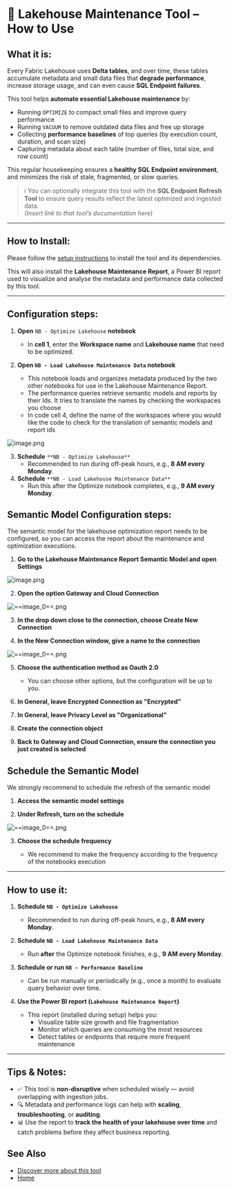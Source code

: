 # 🧹 Lakehouse Maintenance Tool – How to Use

## **What it is:**

Every Fabric Lakehouse uses **Delta tables**, and over time, these tables accumulate metadata and small data files that **degrade performance**, increase storage usage, and can even cause **SQL Endpoint failures**.

This tool helps **automate essential Lakehouse maintenance** by:
- Running `OPTIMIZE` to compact small files and improve query performance
- Running `VACUUM` to remove outdated data files and free up storage
- Collecting **performance baselines** of top queries (by execution count, duration, and scan size)
- Capturing metadata about each table (number of files, total size, and row count)

This regular housekeeping ensures a **healthy SQL Endpoint environment**, and minimizes the risk of stale, fragmented, or slow queries.

> ℹ️ You can optionally integrate this tool with the **SQL Endpoint Refresh Tool** to ensure query results reflect the latest optimized and ingested data.  
> _(Insert link to that tool’s documentation here)_

---

## **How to Install:**

Please follow the [setup instructions](https://github.com/Onyx-Data/FabOps-Toolkit/blob/main/docs/Setup.md) to install the tool and its dependencies.

This will also install the **Lakehouse Maintenance Report**, a Power BI report used to visualize and analyse the metadata and performance data collected by this tool.

---

## **Configuration steps:**

1. **Open** `NB - Optimize Lakehouse` **notebook**

    *   In **cell 1**, enter the **Workspace name** and **Lakehouse name** that need to be optimized.

2. **Open `NB - Load Lakehouse Maintenance Data` notebook**  
   - This notebook loads and organizes metadata produced by the two other notebooks for use in the Lakehouse Maintenance Report.
   - The performance queries retrieve semantic models and reports by their Ids. It tries to translate the names by checking the workspaces you choose
   - In code cell 4, define the name of the workspaces where you would like the code to check for the translation of semantic models and report ids

![image.png](https://github.com/Onyx-Data/FabOps-Toolkit/blob/main/docs/images/image-fb9c759e-ebcd-4dc2-9d94-826152c329b9.png)


3.  **Schedule** `**NB - Optimize Lakehouse**`
    *   Recommended to run during off-peak hours, e.g., **8 AM every Monday**.
4.  **Schedule** `**NB - Load Lakehouse Maintenance Data**`
    *   Run this after the Optimize notebook completes, e.g., **9 AM every Monday**.

## **Semantic Model Configuration steps:**

The semantic model for the lakehouse optimization report needs to be configured, so you can access the report about the maintenance and optimization executions.

1. **Go to the Lakehouse Maintenance Report Semantic Model and open Settings**

![image.png](https://github.com/Onyx-Data/FabOps-Toolkit/blob/main/docs/images/image-e5826b42-ab02-46db-bb0c-81ec58bf49a2.png)

2. **Open the option Gateway and Cloud Connection**

![==image_0==.png](https://github.com/Onyx-Data/FabOps-Toolkit/blob/main/docs/images/==image_0==-e99eb38d-8ec2-4692-bf52-97e1467a9641.png) 

3. **In the drop down close to the connection, choose Create New Connection**

4. **In the New Connection window, give a name to the connection**

![==image_0==.png](https://github.com/Onyx-Data/FabOps-Toolkit/blob/main/docs/images/==image_0==-238672fb-82ad-4671-ad05-bfdeba41f4ed.png) 

5. **Choose the authentication method as Oauth 2.0**
 
    - You can choose other options, but the configuration will be up to you.

6. **In General, leave Encrypted Connection as "Encrypted"**

7. **In General, leave Privacy Level as "Organizational"**

8. **Create the connection object**

9. **Back to Gateway and Cloud Connection, ensure the connection you just created is selected**

## **Schedule the Semantic Model**

We strongly recommend to schedule the refresh of the semantic model

1. **Access the semantic model settings**

2. **Under Refresh, turn on the schedule**

![==image_0==.png](https://github.com/Onyx-Data/FabOps-Toolkit/blob/main/docs/images/==image_0==-093a7463-b8e2-461b-87f1-e0bc88a7cfb5.png) 

3. **Choose the schedule frequency**

    - We recommend to make the frequency according to the frequency of the notebooks execution

---

## **How to use it:**

1. **Schedule `NB - Optimize Lakehouse`**  
   - Recommended to run during off-peak hours, e.g., **8 AM every Monday**.

2. **Schedule `NB - Load Lakehouse Maintenance Data`**  
   - Run **after** the Optimize notebook finishes, e.g., **9 AM every Monday**.

3. **Schedule or run `NB - Performance Baseline`**  
   - Can be run manually or periodically (e.g., once a month) to evaluate query behavior over time.

4. **Use the Power BI report (`Lakehouse Maintenance Report`)**  
   - This report (installed during setup) helps you:
     - Visualize table size growth and file fragmentation
     - Monitor which queries are consuming the most resources
     - Detect tables or endpoints that require more frequent maintenance

---

## **Tips & Notes:**

- ✅ This tool is **non-disruptive** when scheduled wisely — avoid overlapping with ingestion jobs.
- 🔍 Metadata and performance logs can help with **scaling**, **troubleshooting**, or **auditing**.
- 📊 Use the report to **track the health of your lakehouse over time** and catch problems before they affect business reporting.

## **See Also**

- [Discover more about this tool](https://github.com/Onyx-Data/FabOps-Toolkit/blob/main/docs/Onyx-Tools/lakehouse-maintenance.md)
- [Home](https://github.com/Onyx-Data/FabOps-Toolkit/blob/main/README.md)

